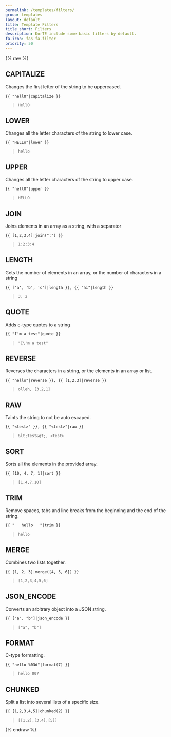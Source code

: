 ```yaml
---
permalink: /templates/filters/
group: templates
layout: default
title: Template Filters
title_short: Filters
description: KorTE include some basic filters by default.
fa-icon: fas fa-filter
priority: 50
---
```


{% raw %}

## CAPITALIZE

Changes the first letter of the string to be uppercased.

```liquid
{{ "hellO"|capitalize }}
```
> `HellO`

## LOWER

Changes all the letter characters of the string to lower case.

```liquid
{{ "HELLo"|lower }}
```
> `hello`

## UPPER

Changes all the letter characters of the string to upper case.

```liquid
{{ "hellO"|upper }}
```
> `HELLO`

## JOIN

Joins elements in an array as a string, with a separator 

```liquid
{{ [1,2,3,4]|join(":") }}
```
> `1:2:3:4`

## LENGTH

Gets the number of elements in an array, or the number of characters in a string

```liquid
{{ ['a', 'b', 'c']|length }}, {{ "hi"|length }}
```
> `3, 2`

## QUOTE

Adds c-type quotes to a string

```liquid
{{ "I'm a test"|quote }}
```
> `"I\'m a test"`

## REVERSE

Reverses the characters in a string, or the elements in an array or list.

```liquid
{{ "hello"|reverse }}, {{ [1,2,3]|reverse }}
```
> `olleh, [3,2,1]`

## RAW

Taints the string to not be auto escaped.

```liquid
{{ "<test>" }}, {{ "<test>"|raw }}
```
> `&lt;test&gt;, <test>`

## SORT

Sorts all the elements in the provided array.

```liquid
{{ [10, 4, 7, 1]|sort }}
```
> `[1,4,7,10]`

## TRIM

Remove spaces, tabs and line breaks from the beginning and the end of the string. 

```liquid
{{ "   hello   "|trim }}
```
> `hello`

## MERGE

Combines two lists together.

```liquid
{{ [1, 2, 3]|merge([4, 5, 6]) }}
```
> `[1,2,3,4,5,6]`

## JSON_ENCODE

Converts an arbitrary object into a JSON string.

```liquid
{{ ["a", "b"]|json_encode }}
```
> `["a", "b"]`

## FORMAT

C-type formatting.

```liquid
{{ "hello %03d"|format(7) }}
```
> `hello 007`

## CHUNKED

Split a list into several lists of a specific size.

```liquid
{{ [1,2,3,4,5]|chunked(2) }}
```
> `[[1,2],[3,4],[5]]`

{% endraw %}
